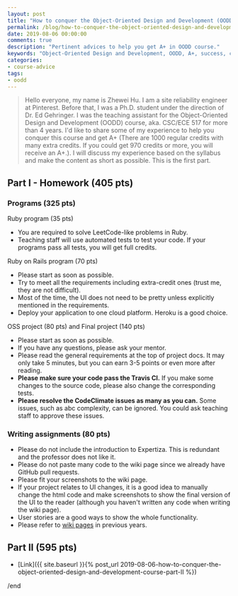 ```yaml
---
layout: post
title: "How to conquer the Object-Oriented Design and Development (OODD) course? — Part I"
permalink: /blog/how-to-conquer-the-object-oriented-design-and-development-course-part-I
date: 2019-08-06 00:00:00
comments: true
description: "Pertinent advices to help you get A+ in OODD course."
keywords: "Object-Oriented Design and Development, OODD, A+, success, conquer"
categories:
- course-advice
tags:
- oodd
---
```


> Hello everyone, my name is Zhewei Hu. I am a site reliability engineer at Pinterest. Before that, I was a Ph.D. student under the direction of Dr. Ed Gehringer. I was the teaching assistant for the Object-Oriented Design and Development (OODD) course, aka. CSC/ECE 517 for more than 4 years. I'd like to share some of my experience to help you conquer this course and get A+ (There are 1000 regular credits with many extra credits. If you could get 970 credits or more, you will receive an A+.). I will discuss my experience based on the syllabus and make the content as short as possible. This is the first part.


## Part I - Homework (405 pts)
### Programs (325 pts)
Ruby program (35 pts)
  * You are required to solve LeetCode-like problems in Ruby.
  * Teaching staff will use automated tests to test your code. If your programs pass all tests, you will get full credits.

Ruby on Rails program (70 pts)
  * Please start as soon as possible.
  * Try to meet all the requirements including extra-credit ones (trust me, they are not difficult).
  * Most of the time, the UI does not need to be pretty unless explicitly mentioned in the requirements.
  * Deploy your application to one cloud platform. Heroku is a good choice.

OSS project (80 pts) and Final project (140 pts)
  * Please start as soon as possible.
  * If you have any questions, please ask your mentor.
  * Please read the general requirements at the top of project docs. It may only take 5 minutes, but you can earn 3-5 points or even more after reading.
  * <b>Please make sure your code pass the Travis CI.</b> If you make some changes to the source code, please also change the corresponding tests.
  * <b>Please resolve the CodeClimate issues as many as you can.</b> Some issues, such as abc complexity, can be ignored. You could ask teaching staff to approve these issues.
    
### Writing assignments (80 pts)
  * Please do not include the introduction to Expertiza. This is redundant and the professor does not like it.
  * Please do not paste many code to the wiki page since we already have GitHub pull requests.
  * Please fit your screenshots to the wiki page.
  * If your project relates to UI changes, it is a good idea to manually change the html code and make screenshots to show the final version of the UI to the reader (although you haven't written any code when writing the wiki page).
  * User stories are a good ways to show the whole functionality.
  * Please refer to <a href="http://wiki.expertiza.ncsu.edu/index.php/Main_Page" target="_blank">wiki pages</a> in previous years.

## Part II (595 pts)
  * [Link]({{ site.baseurl }}{% post_url 2019-08-06-how-to-conquer-the-object-oriented-design-and-development-course-part-II %})

/end
